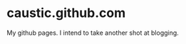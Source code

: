 caustic.github.com
==================
  My github pages.  I intend to take another shot at blogging.
